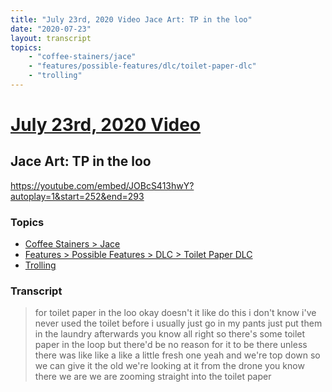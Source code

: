 ```yaml
---
title: "July 23rd, 2020 Video Jace Art: TP in the loo"
date: "2020-07-23"
layout: transcript
topics:
    - "coffee-stainers/jace"
    - "features/possible-features/dlc/toilet-paper-dlc"
    - "trolling"
---
```

# [July 23rd, 2020 Video](../2020-07-23.md)
## Jace Art: TP in the loo
https://youtube.com/embed/JOBcS413hwY?autoplay=1&start=252&end=293

### Topics
* [Coffee Stainers > Jace](../topics/coffee-stainers/jace.md)
* [Features > Possible Features > DLC > Toilet Paper DLC](../topics/features/possible-features/dlc/toilet-paper-dlc.md)
* [Trolling](../topics/trolling.md)

### Transcript

> for toilet paper in the loo okay doesn't it like do this i don't know i've never used the toilet before i usually just go in my pants just put them in the laundry afterwards you know all right so there's some toilet paper in the loop but there'd be no reason for it to be there unless there was like like a like a little fresh one yeah and we're top down so we can give it the old we're looking at it from the drone you know there we are we are zooming straight into the toilet paper
